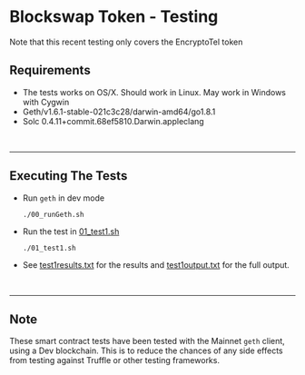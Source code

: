 # Blockswap Token - Testing

Note that this recent testing only covers the EncryptoTel token

## Requirements

* The tests works on OS/X. Should work in Linux. May work in Windows with Cygwin
* Geth/v1.6.1-stable-021c3c28/darwin-amd64/go1.8.1
* Solc 0.4.11+commit.68ef5810.Darwin.appleclang

<br />

<hr />

## Executing The Tests

* Run `geth` in dev mode

      ./00_runGeth.sh

* Run the test in [01_test1.sh](01_test1.sh)

      ./01_test1.sh

* See  [test1results.txt](test1results.txt) for the results and [test1output.txt](test1output.txt) for the full output.

<br />

<hr />

## Note

These smart contract tests have been tested with the Mainnet `geth` client, using a Dev blockchain.
This is to reduce the chances of any side effects from testing against Truffle or other testing frameworks.